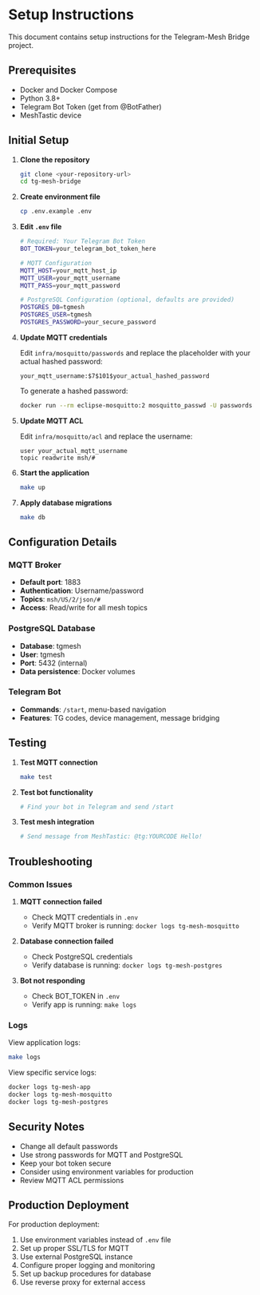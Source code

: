 # Setup Instructions

This document contains setup instructions for the Telegram-Mesh Bridge project.

## Prerequisites

- Docker and Docker Compose
- Python 3.8+
- Telegram Bot Token (get from @BotFather)
- MeshTastic device

## Initial Setup

1. **Clone the repository**
   ```bash
   git clone <your-repository-url>
   cd tg-mesh-bridge
   ```

2. **Create environment file**
   ```bash
   cp .env.example .env
   ```

3. **Edit `.env` file**
   ```bash
   # Required: Your Telegram Bot Token
   BOT_TOKEN=your_telegram_bot_token_here
   
   # MQTT Configuration
   MQTT_HOST=your_mqtt_host_ip
   MQTT_USER=your_mqtt_username
   MQTT_PASS=your_mqtt_password
   
   # PostgreSQL Configuration (optional, defaults are provided)
   POSTGRES_DB=tgmesh
   POSTGRES_USER=tgmesh
   POSTGRES_PASSWORD=your_secure_password
   ```

4. **Update MQTT credentials**
   
   Edit `infra/mosquitto/passwords` and replace the placeholder with your actual hashed password:
   ```
   your_mqtt_username:$7$101$your_actual_hashed_password
   ```
   
   To generate a hashed password:
   ```bash
   docker run --rm eclipse-mosquitto:2 mosquitto_passwd -U passwords
   ```

5. **Update MQTT ACL**
   
   Edit `infra/mosquitto/acl` and replace the username:
   ```
   user your_actual_mqtt_username
   topic readwrite msh/#
   ```

6. **Start the application**
   ```bash
   make up
   ```

7. **Apply database migrations**
   ```bash
   make db
   ```

## Configuration Details

### MQTT Broker
- **Default port**: 1883
- **Authentication**: Username/password
- **Topics**: `msh/US/2/json/#`
- **Access**: Read/write for all mesh topics

### PostgreSQL Database
- **Database**: tgmesh
- **User**: tgmesh
- **Port**: 5432 (internal)
- **Data persistence**: Docker volumes

### Telegram Bot
- **Commands**: `/start`, menu-based navigation
- **Features**: TG codes, device management, message bridging

## Testing

1. **Test MQTT connection**
   ```bash
   make test
   ```

2. **Test bot functionality**
   ```bash
   # Find your bot in Telegram and send /start
   ```

3. **Test mesh integration**
   ```bash
   # Send message from MeshTastic: @tg:YOURCODE Hello!
   ```

## Troubleshooting

### Common Issues

1. **MQTT connection failed**
   - Check MQTT credentials in `.env`
   - Verify MQTT broker is running: `docker logs tg-mesh-mosquitto`

2. **Database connection failed**
   - Check PostgreSQL credentials
   - Verify database is running: `docker logs tg-mesh-postgres`

3. **Bot not responding**
   - Check BOT_TOKEN in `.env`
   - Verify app is running: `make logs`

### Logs

View application logs:
```bash
make logs
```

View specific service logs:
```bash
docker logs tg-mesh-app
docker logs tg-mesh-mosquitto
docker logs tg-mesh-postgres
```

## Security Notes

- Change all default passwords
- Use strong passwords for MQTT and PostgreSQL
- Keep your bot token secure
- Consider using environment variables for production
- Review MQTT ACL permissions

## Production Deployment

For production deployment:

1. Use environment variables instead of `.env` file
2. Set up proper SSL/TLS for MQTT
3. Use external PostgreSQL instance
4. Configure proper logging and monitoring
5. Set up backup procedures for database
6. Use reverse proxy for external access
